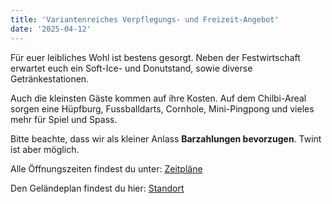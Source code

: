 ```yaml
---
title: 'Variantenreiches Verpflegungs- und Freizeit-Angebot'
date: '2025-04-12'
---
```


Für euer leibliches Wohl ist bestens gesorgt.
Neben der Festwirtschaft erwartet euch ein Soft-Ice- und Donutstand, sowie diverse Getränkestationen. 

Auch die kleinsten Gäste kommen auf ihre Kosten.
Auf dem Chilbi-Areal sorgen eine Hüpfburg, Fussballdarts, Cornhole, Mini-Pingpong
und vieles mehr für Spiel und Spass.

Bitte beachte, dass wir als kleiner Anlass **Barzahlungen bevorzugen**. Twint ist aber möglich.

Alle Öffnungszeiten findest du unter: [Zeitpläne](/turnbetrieb/zeitplane)

Den Geländeplan findest du hier: [Standort](/turnbetrieb/standort/)
